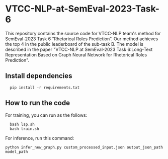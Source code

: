 # VTCC-NLP-at-SemEval-2023-Task-6
This repository contains the source code for VTCC-NLP team's method for SemEval-2023 Task 6 “Rhetorical Roles Prediction”. Our method achieves the top 4 in the public leaderboard of the sub-task B. 
The model is described in the paper "VTCC-NLP at SemEval-2023 Task 6:Long-Text Representation Based on Graph Neural Network for Rhetorical Roles Prediction".
## Install dependencies
```
  pip install -r requirements.txt
```
## How to run the code
For training, you can run as the follows:
```
  bash lsp.sh
  bash train.sh
```
For inference, run this command:
```
python infer_new_graph.py custom_processed_input.json output_json_path model_path
```
